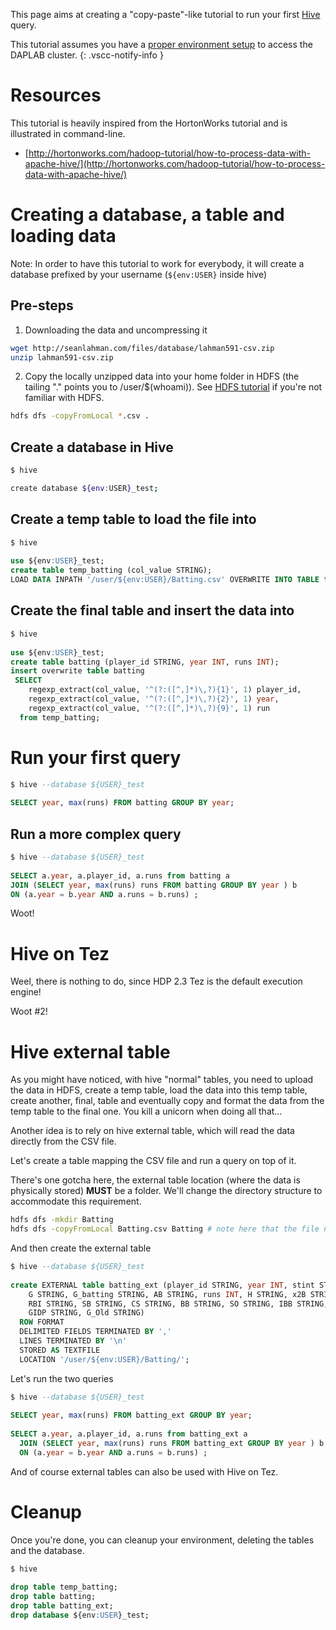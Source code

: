 
This page aims at creating a "copy-paste"-like tutorial to run your first 
[Hive](https://hive.apache.org) query.

This tutorial assumes you have a [proper environment setup](getting_started.md) 
to access the DAPLAB cluster.
{: .vscc-notify-info }

# Resources

This tutorial is heavily inspired from the HortonWorks tutorial and is illustrated in command-line.

* [http://hortonworks.com/hadoop-tutorial/how-to-process-data-with-apache-hive/](http://hortonworks.com/hadoop-tutorial/how-to-process-data-with-apache-hive/)

# Creating a database, a table and loading data

Note: In order to have this tutorial to work for everybody, 
it will create a database prefixed by your username (`${env:USER}` inside hive)

## Pre-steps

1. Downloading the data and uncompressing it

```bash
wget http://seanlahman.com/files/database/lahman591-csv.zip
unzip lahman591-csv.zip
```

2. Copy the locally unzipped data into your home folder in HDFS 
(the tailing "." points you to /user/$(whoami)). 
See [HDFS tutorial](tutorial_hdfs.md) if you're not familiar with HDFS.

```bash
hdfs dfs -copyFromLocal *.csv . 
```

## Create a database in Hive

```bash
$ hive

create database ${env:USER}_test;
```

## Create a temp table to load the file into

```sql
$ hive
 
use ${env:USER}_test;
create table temp_batting (col_value STRING);
LOAD DATA INPATH '/user/${env:USER}/Batting.csv' OVERWRITE INTO TABLE temp_batting;
```

## Create the final table and insert the data into

```sql
$ hive
 
use ${env:USER}_test;
create table batting (player_id STRING, year INT, runs INT);
insert overwrite table batting  
 SELECT  
    regexp_extract(col_value, '^(?:([^,]*)\,?){1}', 1) player_id,  
    regexp_extract(col_value, '^(?:([^,]*)\,?){2}', 1) year,  
    regexp_extract(col_value, '^(?:([^,]*)\,?){9}', 1) run  
  from temp_batting;
```

# Run your first query

```sql
$ hive --database ${USER}_test
 
SELECT year, max(runs) FROM batting GROUP BY year;
```

## Run a more complex query

```sql
$ hive --database ${USER}_test
 
SELECT a.year, a.player_id, a.runs from batting a  
JOIN (SELECT year, max(runs) runs FROM batting GROUP BY year ) b  
ON (a.year = b.year AND a.runs = b.runs) ;
```

Woot!

# Hive on Tez

Weel, there is nothing to do, since HDP 2.3 Tez is the default execution engine!

Woot #2!


# Hive external table

As you might have noticed, with hive "normal" tables, you need to upload the data in HDFS, 
create a temp table, load the data into this temp table, create another, final, 
table and eventually copy and format the data from the temp table to the final one. 
You kill a unicorn when doing all that...

Another idea is to rely on hive external table, which will read the data directly from the CSV file.

Let's create a table mapping the CSV file and run a query on top of it.

There's one gotcha here, the external table location (where the data is physically stored) 
**MUST** be a folder. We'll change the directory structure to accommodate this requirement.

```bash
hdfs dfs -mkdir Batting
hdfs dfs -copyFromLocal Batting.csv Batting # note here that the file needs to be re-uploaded because the LOAD DATA consumed (and removed the file)
```

And then create the external table

```sql
$ hive --database ${USER}_test
 
create EXTERNAL table batting_ext (player_id STRING, year INT, stint STRING, team STRING, lg STRING, 
    G STRING, G_batting STRING, AB STRING, runs INT, H STRING, x2B STRING, x3B STRING, HR STRING, 
    RBI STRING, SB STRING, CS STRING, BB STRING, SO STRING, IBB STRING, HBP STRING, SH STRING, SF STRING, 
    GIDP STRING, G_Old STRING) 
  ROW FORMAT
  DELIMITED FIELDS TERMINATED BY ','
  LINES TERMINATED BY '\n' 
  STORED AS TEXTFILE
  LOCATION '/user/${env:USER}/Batting/';
```

Let's run the two queries

```sql
$ hive --database ${USER}_test
 
SELECT year, max(runs) FROM batting_ext GROUP BY year;
 
SELECT a.year, a.player_id, a.runs from batting_ext a  
  JOIN (SELECT year, max(runs) runs FROM batting_ext GROUP BY year ) b  
  ON (a.year = b.year AND a.runs = b.runs) ;
```

And of course external tables can also be used with Hive on Tez.

# Cleanup

Once you're done, you can cleanup your environment, deleting the tables and the database.

```sql
$ hive
 
drop table temp_batting;
drop table batting;
drop table batting_ext;
drop database ${env:USER}_test;
```
